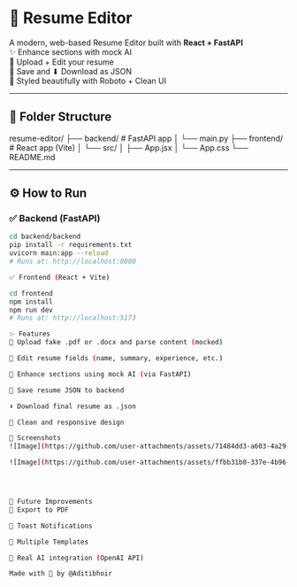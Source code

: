 # 💼 Resume Editor

A modern, web-based Resume Editor built with **React + FastAPI**  
✨ Enhance sections with mock AI  
📄 Upload + Edit your resume  
💾 Save and ⬇ Download as JSON  
🚀 Styled beautifully with Roboto + Clean UI

---

## 📁 Folder Structure

resume-editor/
├── backend/ # FastAPI app
│ └── main.py
├── frontend/ # React app (Vite)
│ └── src/
│ ├── App.jsx
│ └── App.css
└── README.md

---

## ⚙️ How to Run

### ✅ Backend (FastAPI)

```bash
cd backend/backend
pip install -r requirements.txt
uvicorn main:app --reload
# Runs at: http://localhost:8000

✅ Frontend (React + Vite)

cd frontend
npm install
npm run dev
# Runs at: http://localhost:5173 

✨ Features
📄 Upload fake .pdf or .docx and parse content (mocked)

📝 Edit resume fields (name, summary, experience, etc.)

🧠 Enhance sections using mock AI (via FastAPI)

💾 Save resume JSON to backend

⬇ Download final resume as .json

🎨 Clean and responsive design

📸 Screenshots
![Image](https://github.com/user-attachments/assets/71484dd3-a603-4a29-b734-1811c5f63b46)

![Image](https://github.com/user-attachments/assets/ffbb31b0-337e-4b96-b429-ae143c78c430)




🚀 Future Improvements
📄 Export to PDF

🔔 Toast Notifications

🎨 Multiple Templates

🤖 Real AI integration (OpenAI API)

Made with 💖 by @Aditibhoir


